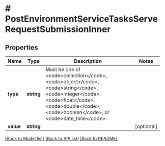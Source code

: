 # # PostEnvironmentServiceTasksServeRequestSubmissionInner

## Properties

Name | Type | Description | Notes
------------ | ------------- | ------------- | -------------
**type** | **string** | Must be one of &lt;code&gt;collection&lt;/code&gt;, &lt;code&gt;object&lt;/code&gt;, &lt;code&gt;string&lt;/code&gt;, &lt;code&gt;integer&lt;/code&gt;, &lt;code&gt;float&lt;/code&gt;, &lt;code&gt;double&lt;/code&gt;, &lt;code&gt;boolean&lt;/code&gt;, or &lt;code&gt;date_time&lt;/code&gt;. |
**value** | **string** |  | [optional]

[[Back to Model list]](../../README.md#models) [[Back to API list]](../../README.md#endpoints) [[Back to README]](../../README.md)
